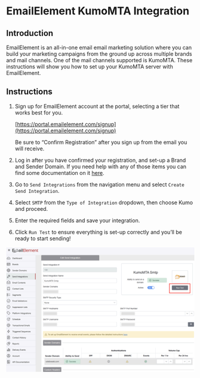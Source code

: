 # EmailElement KumoMTA Integration

## Introduction
EmailElement is an all-in-one email email marketing solution where you can build your marketing campaigns from the ground up across multiple brands and mail channels. One of the mail channels supported is KumoMTA. These instructions will show you how to set up your KumoMTA server with EmailElement.

## Instructions

1. Sign up for EmailElement account at the portal, selecting a tier that works best for you.

    [https://portal.emailelement.com/signup](https://portal.emailelement.com/signup)

    Be sure to “Confirm Registration” after you sign up from the email you will receive.
2. Log in after you have confirmed your registration, and set-up a Brand and Sender Domain. If you need help with any of those items you can find some documentation on it [here](https://app.guidde.com/share/playlists/wkMVASZnJ82Af5EL6YmEny?active=0).
3. Go to `Send Integrations` from the navigation menu and select `Create Send Integration`.
4. Select `SMTP` from the `Type of Integration` dropdown, then choose Kumo and proceed.
5. Enter the required fields and save your integration.
6. Click `Run Test` to ensure everything is set-up correctly and you’ll be ready to start sending!

![EmailElement UI](../../assets/images/EmailElement.png)